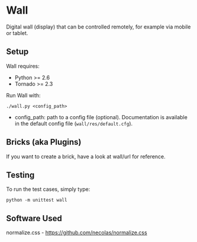 Wall
====

Digital wall (display) that can be controlled remotely, for example via mobile
or tablet.

Setup
-----

Wall requires:

 * Python  >= 2.6
 * Tornado >= 2.3

Run Wall with:

    ./wall.py <config_path>

 * config_path: path to a config file (optional). Documentation is available in
   the default config file (`wall/res/default.cfg`).

Bricks (aka Plugins)
--------------------

If you want to create a brick, have a look at wall/url for reference.

Testing
-------

To run the test cases, simply type:

    python -m unittest wall

Software Used
-------------

normalize.css - https://github.com/necolas/normalize.css
